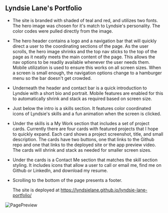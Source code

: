 ## Lyndsie Lane's Portfolio

* The site is branded with shaded of teal and red, and utilizes two fonts. The hero image was chosen for it's match to Lyndsie's personality. The color codes were pulled directly from the image.
* The hero header contains a logo and a navigation bar that will quickly direct a user to the coordinating sections of the page. As the user scrolls, the hero image shrinks and the top nav sticks to the top of the page as it neatly meets the main content of the page. This allows the nav options to be readily available whenever the user needs them. Mobile utilization is used to ensure this works on all screen sizes. When a screen is small enough, the navigation options change to a hamburger menu so the bar doesn't get crowded.
* Underneath the header and contact bar is a quick introduction to Lyndsie with a short bio and portrait. Mobile features are enabled for this to automatically shrink and stack as required based on screen size.
* Just below the intro is a skills section. It features color coordinated icons of Lyndsie's skills and a fun animation when the screen is clicked.
* Under the skills is a My Work section that includes a set of project cards. Currently there are four cards with featured projects that I hope to quickly expand. Each card shows a project screenshot, title, and small description. The cards have two buttons, one that links to the Github repo and one that links to the deployed site or the app preview video. The cards will shrink and stack as needed for smaller screen sizes.
* Under the cards is a Contact Me section that matches the skill section styling. It includes icons that allow a user to call or email me, find me on Github or LinkedIn, and download my resume.
* Scrolling to the bottom of the page presents a footer.

    The site is deployed at https://lyndsielane.github.io/lyndsie-lane-portfolio/

![PagePreview](https://github.com/lyndsielane/lyndsie-lane-portfolio/blob/main/assets/portfolio-screenshot.png?raw=true)

